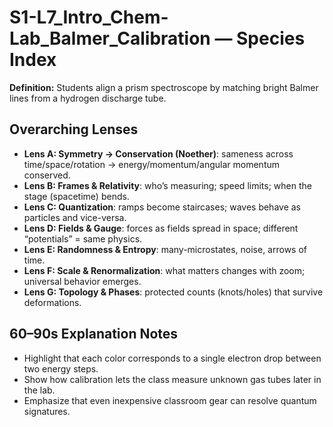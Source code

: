 # S1-L7_Intro_Chem-Lab_Balmer_Calibration — Species Index
**Definition:** Students align a prism spectroscope by matching bright Balmer lines from a hydrogen discharge tube.
## Overarching Lenses

- **Lens A: Symmetry -> Conservation (Noether)**: sameness across time/space/rotation → energy/momentum/angular momentum conserved.
- **Lens B: Frames & Relativity**: who’s measuring; speed limits; when the stage (spacetime) bends.
- **Lens C: Quantization**: ramps become staircases; waves behave as particles and vice-versa.
- **Lens D: Fields & Gauge**: forces as fields spread in space; different “potentials” = same physics.
- **Lens E: Randomness & Entropy**: many-microstates, noise, arrows of time.
- **Lens F: Scale & Renormalization**: what matters changes with zoom; universal behavior emerges.
- **Lens G: Topology & Phases**: protected counts (knots/holes) that survive deformations.

## 60–90s Explanation Notes
- Highlight that each color corresponds to a single electron drop between two energy steps.
- Show how calibration lets the class measure unknown gas tubes later in the lab.
- Emphasize that even inexpensive classroom gear can resolve quantum signatures.
